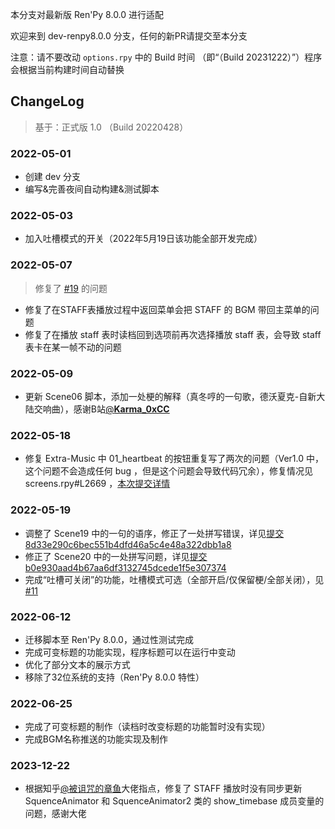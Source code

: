 本分支对最新版 Ren'Py 8.0.0 进行适配

欢迎来到 dev-renpy8.0.0 分支，任何的新PR请提交至本分支

注意：请不要改动 `options.rpy` 中的 Build 时间 （即“（Build 20231222）”）程序会根据当前构建时间自动替换

## ChangeLog

> 基于：正式版 1.0 （Build 20220428）

### 2022-05-01

- 创建 dev 分支
- 编写&完善夜间自动构建&测试脚本

### 2022-05-03

- 加入吐槽模式的开关（2022年5月19日该功能全部开发完成）

### 2022-05-07

> 修复了 [#19](https://github.com/luckykeeper/LOVE69_renpy_remaster/issues/19) 的问题

- 修复了在STAFF表播放过程中返回菜单会把 STAFF 的 BGM 带回主菜单的问题
- 修复了在播放 staff 表时读档回到选项前再次选择播放 staff 表，会导致 staff 表卡在某一帧不动的问题

### 2022-05-09

- 更新 Scene06 脚本，添加一处梗的解释（真冬哼的一句歌，德沃夏克-自新大陆交响曲），感谢B站[@**Karma_0xCC**](https://space.bilibili.com/12020130)

### 2022-05-18

- 修复 Extra-Music 中 01_heartbeat 的按钮重复写了两次的问题（Ver1.0 中，这个问题不会造成任何 bug ，但是这个问题会导致代码冗余），修复情况见 screens.rpy#L2669 ，[本次提交详情](https://github.com/luckykeeper/LOVE69_renpy_remaster/commit/da8c40d2eb6d9a7d0d6c30e3978c34ad73c48092?diff=split)

### 2022-05-19

- 调整了 Scene19 中的一句的语序，修正了一处拼写错误，详见[提交8d33e290c6bec551b4dfd46a5c4e48a322dbb1a8](https://github.com/luckykeeper/LOVE69_renpy_remaster/commit/8d33e290c6bec551b4dfd46a5c4e48a322dbb1a8)
- 修正了 Scene20 中的一处拼写问题，详见[提交b0e930aad4b67aa6df3132745dcede1f5e307374](https://github.com/luckykeeper/LOVE69_renpy_remaster/commit/b0e930aad4b67aa6df3132745dcede1f5e307374)
- 完成“吐槽可关闭”的功能，吐槽模式可选（全部开启/仅保留梗/全部关闭），见 [#11](https://github.com/luckykeeper/LOVE69_renpy_remaster/issues/11)

### 2022-06-12

- 迁移脚本至 Ren'Py 8.0.0，通过性测试完成
- 完成可变标题的功能实现，程序标题可以在运行中变动
- 优化了部分文本的展示方式
- 移除了32位系统的支持（Ren'Py 8.0.0 特性）

### 2022-06-25

- 完成了可变标题的制作（读档时改变标题的功能暂时没有实现）
- 完成BGM名称推送的功能实现及制作

### 2023-12-22

- 根据知乎[@被诅咒的章鱼](https://zhuanlan.zhihu.com/p/362449324)大佬指点，修复了 STAFF 播放时没有同步更新 SquenceAnimator 和 SquenceAnimator2 类的 show_timebase 成员变量的问题，感谢大佬
